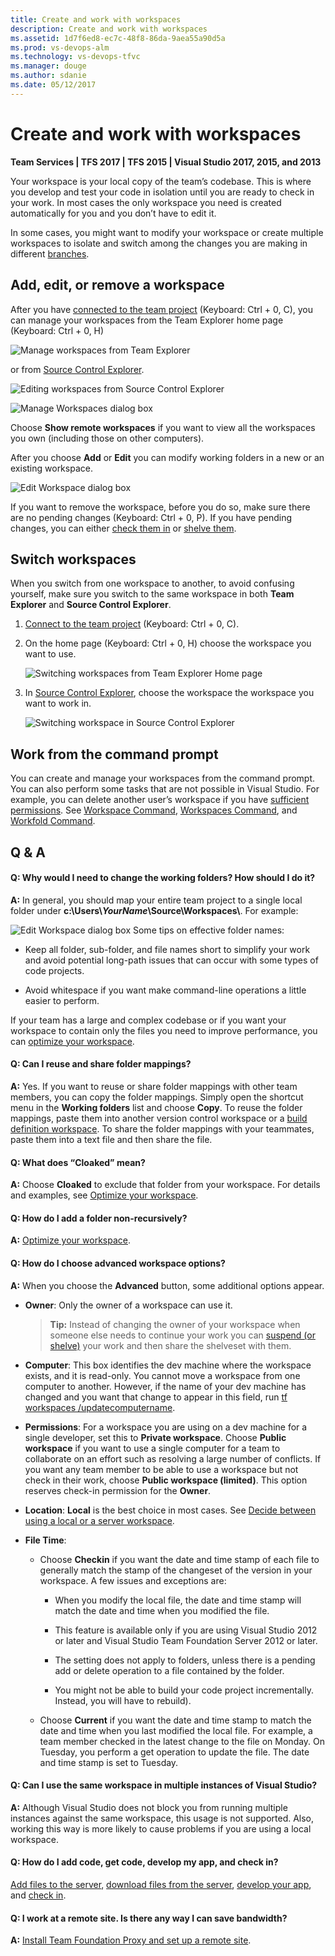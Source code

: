 ```yaml
---
title: Create and work with workspaces
description: Create and work with workspaces
ms.assetid: 1d7f6ed8-ec7c-48f8-86da-9aea55a90d5a
ms.prod: vs-devops-alm
ms.technology: vs-devops-tfvc
ms.manager: douge
ms.author: sdanie
ms.date: 05/12/2017
---
```


# Create and work with workspaces

**Team Services | TFS 2017 | TFS 2015 | Visual Studio 2017, 2015, and 2013**

Your workspace is your local copy of the team’s codebase. This is where you develop and test your code in isolation until you are ready to check in your work. In most cases the only workspace you need is created automatically for you and you don’t have to edit it.

In some cases, you might want to modify your workspace or create multiple workspaces to isolate and switch among the changes you are making in different [branches](use-branches-isolate-risk-team-foundation-version-control.md).

## Add, edit, or remove a workspace

After you have [connected to the team project](../setup-admin/team-services/connect-to-visual-studio-team-services.md#TEEConnect) (Keyboard: Ctrl + 0, C), you can manage your workspaces from the Team Explorer home page (Keyboard: Ctrl + 0, H)

![Manage workspaces from Team Explorer](_img/create-work-workspaces/IC698935.png)   
   
or from [Source Control Explorer](use-source-control-explorer-manage-files-under-version-control.md).   

![Editing workspaces from Source Control Explorer](_img/create-work-workspaces/IC698934.png)

![Manage Workspaces dialog box](_img/create-work-workspaces/IC698937.png)   

Choose **Show remote workspaces** if you want to view all the workspaces you own (including those on other computers).

After you choose **Add** or **Edit** you can modify working folders in a new or an existing workspace.

![Edit Workspace dialog box](_img/create-work-workspaces/IC720118.png)   

If you want to remove the workspace, before you do so, make sure there are no pending changes (Keyboard: Ctrl + 0, P). If you have pending changes, you can either [check them in](check-your-work-team-codebase.md) or [shelve them](suspend-your-work-manage-your-shelvesets.md).

## Switch workspaces

When you switch from one workspace to another, to avoid confusing yourself, make sure you switch to the same workspace in both **Team Explorer** and **Source Control Explorer**.

1.  [Connect to the team project](../setup-admin/team-services/connect-to-visual-studio-team-services.md#TEEConnect) (Keyboard: Ctrl + 0, C).

2.  On the home page (Keyboard: Ctrl + 0, H) choose the workspace you want to use.

    ![Switching workspaces from Team Explorer Home page](_img/create-work-workspaces/IC720119.png)

3.  In [Source Control Explorer](use-source-control-explorer-manage-files-under-version-control.md), choose the workspace the workspace you want to work in.

    ![Switching workspace in Source Control Explorer](_img/create-work-workspaces/IC700907.png)

## Work from the command prompt

You can create and manage your workspaces from the command prompt. You can also perform some tasks that are not possible in Visual Studio. For example, you can delete another user’s workspace if you have [sufficient permissions](../security/permissions.md#tfvc). See [Workspace Command](workspace-command.md), [Workspaces Command](workspaces-command.md), and [Workfold Command](workfold-command.md).

## Q & A

 
#### Q: Why would I need to change the working folders? How should I do it?

**A:** In general, you should map your entire team project to a single local folder under **c:\\Users\\***YourName***\\Source\\Workspaces\\**. For example:

![Edit Workspace dialog box](_img/create-work-workspaces/IC720118.png)
Some tips on effective folder names:

-   Keep all folder, sub-folder, and file names short to simplify your work and avoid potential long-path issues that can occur with some types of code projects.

-   Avoid whitespace if you want make command-line operations a little easier to perform.

If your team has a large and complex codebase or if you want your workspace to contain only the files you need to improve performance, you can [optimize your workspace](optimize-your-workspace.md).

#### Q: Can I reuse and share folder mappings?

**A:** Yes. If you want to reuse or share folder mappings with other team members, you can copy the folder mappings. Simply open the shortcut menu in the **Working folders** list and choose **Copy**. To reuse the folder mappings, paste them into another version control workspace or a [build definition workspace](../build-release/define/repository.md). To share the folder mappings with your teammates, paste them into a text file and then share the file.

#### Q: What does “Cloaked” mean?

**A:** Choose **Cloaked** to exclude that folder from your workspace. For details and examples, see [Optimize your workspace](optimize-your-workspace.md).

#### Q: How do I add a folder non-recursively?

**A:** [Optimize your workspace](optimize-your-workspace.md).

#### Q: How do I choose advanced workspace options?

**A:** When you choose the **Advanced** button, some additional options appear.

-   **Owner**: Only the owner of a workspace can use it.

    >**Tip:**  Instead of changing the owner of your workspace when someone else needs to continue your work you can [suspend (or shelve)](suspend-your-work-manage-your-shelvesets.md) your work and then share the shelveset with them.

-   **Computer**: This box identifies the dev machine where the workspace exists, and it is read-only. You cannot move a workspace from one computer to another. However, if the name of your dev machine has changed and you want that change to appear in this field, run [tf workspaces /updatecomputername](workspaces-command.md).

-   **Permissions**: For a workspace you are using on a dev machine for a single developer, set this to **Private workspace**. Choose **Public workspace** if you want to use a single computer for a team to collaborate on an effort such as resolving a large number of conflicts. If you want any team member to be able to use a workspace but not check in their work, choose **Public workspace (limited)**. This option reserves check-in permission for the **Owner**.

-   **Location**: **Local** is the best choice in most cases. See [Decide between using a local or a server workspace](decide-between-using-local-server-workspace.md).

-   **File Time**:

    -   Choose **Checkin** if you want the date and time stamp of each file to generally match the stamp of the changeset of the version in your workspace. A few issues and exceptions are:

        -   When you modify the local file, the date and time stamp will match the date and time when you modified the file.

        -   This feature is available only if you are using Visual Studio 2012 or later and Visual Studio Team Foundation Server 2012 or later.

        -   The setting does not apply to folders, unless there is a pending add or delete operation to a file contained by the folder.

        -   You might not be able to build your code project incrementally. Instead, you will have to rebuild).

    -   Choose **Current** if you want the date and time stamp to match the date and time when you last modified the local file. For example, a team member checked in the latest change to the file on Monday. On Tuesday, you perform a get operation to update the file. The date and time stamp is set to Tuesday.

#### Q: Can I use the same workspace in multiple instances of Visual Studio?

**A:** Although Visual Studio does not block you from running multiple instances against the same workspace, this usage is not supported. Also, working this way is more likely to cause problems if you are using a local workspace.

#### Q: How do I add code, get code, develop my app, and check in?

[Add files to the server](add-files-server.md), [download files from the server](develop-your-app-team-foundation-version-control.md), [develop your app](develop-your-app-team-foundation-version-control.md), and [check in](check-your-work-team-codebase.md).

#### Q: I work at a remote site. Is there any way I can save bandwidth?

**A:** [Install Team Foundation Proxy and set up a remote site](../setup-admin/tfs/install/install-proxy-setup-remote.md).
